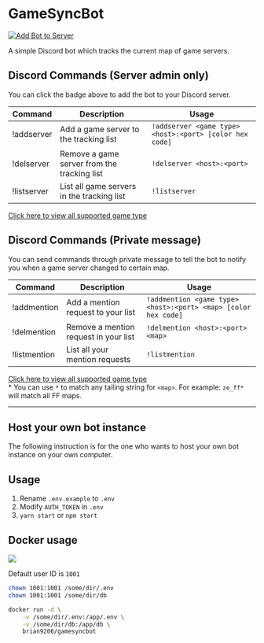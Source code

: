 # GameSyncBot
[![Add Bot to Server](https://img.shields.io/badge/add%20bot%20on-Discord-7289da.svg)](https://discordapp.com/api/oauth2/authorize?client_id=587610124747800576&permissions=522304&scope=bot)

A simple Discord bot which tracks the current map of game servers.

## Discord Commands (Server admin only)
You can click the badge above to add the bot to your Discord server.

| Command     | Description                                 | Usage                                                   |
|-------------|---------------------------------------------|---------------------------------------------------------|
| !addserver  | Add a game server to the tracking list      | `!addserver <game type> <host>:<port> [color hex code]` |
| !delserver  | Remove a game server from the tracking list | `!delserver <host>:<port>`                              |
| !listserver | List all game servers in the tracking list  | `!listserver`                                           |

[Click here to view all supported game type](https://www.npmjs.com/package/gamedig#supported)

## Discord Commands (Private message)
You can send commands through private message to tell the bot to notify you when a game server changed to certain map.

| Command      | Description                                 | Usage                                                          |
|--------------|---------------------------------------------|----------------------------------------------------------------|
| !addmention  | Add a mention request to your list          | `!addmention <game type> <host>:<port> <map> [color hex code]` |
| !delmention  | Remove a mention request in your list       | `!delmention <host>:<port> <map>`                              |
| !listmention | List all your mention requests              | `!listmention`                                                 |

[Click here to view all supported game type](https://www.npmjs.com/package/gamedig#supported)  
\* You can use `*` to match any tailing string for `<map>`. For example: `ze_ff*` will match all FF maps.

---

## Host your own bot instance
The following instruction is for the one who wants to host your own bot instance on your own computer.

## Usage
1. Rename `.env.example` to `.env`
2. Modify `AUTH_TOKEN` in `.env`
3. `yarn start` or `npm start`

## Docker usage
[![](https://images.microbadger.com/badges/version/brian9206/gamesyncbot.svg)](https://microbadger.com/images/brian9206/gamesyncbot "Get your own version badge on microbadger.com")

Default user ID is `1001`
```bash
chown 1001:1001 /some/dir/.env
chown 1001:1001 /some/dir/db

docker run -d \
    -v /some/dir/.env:/app/.env \
    -v /some/dir/db:/app/db \
    brian9206/gamesyncbot
```

